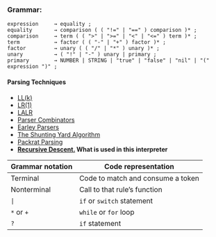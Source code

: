 ### Grammar:

```
expression     → equality ;
equality       → comparison ( ( "!=" | "==" ) comparison )* ;
comparison     → term ( ( ">" | ">=" | "<" | "<=" ) term )* ;
term           → factor ( ( "-" | "+" ) factor )* ;
factor         → unary ( ( "/" | "*" ) unary )* ;
unary          → ( "!" | "-" ) unary | primary ;
primary        → NUMBER | STRING | "true" | "false" | "nil" | "(" expression ")" ;
```

#### Parsing Techniques

- [LL(k)](https://en.wikipedia.org/wiki/LL_parser)
- [LR(1)](https://en.wikipedia.org/wiki/LR_parser)
- [LALR](https://en.wikipedia.org/wiki/LALR_parser)
- [Parser Combinators](https://en.wikipedia.org/wiki/Parser_combinator)
- [Earley Parsers](https://en.wikipedia.org/wiki/Earley_parser)
- [The Shunting Yard Algorithm](https://en.wikipedia.org/wiki/Shunting-yard_algorithm)
- [Packrat Parsing](https://en.wikipedia.org/wiki/Parsing_expression_grammar)
- **[Recursive Descent.]() What is used in this interpreter**

| Grammar notation | Code representation               |
| ---------------- | --------------------------------- |
| Terminal         | Code to match and consume a token |
| Nonterminal      | Call to that rule’s function     |
| `\|`            | `if` or `switch` statement    |
| `*` or `+`   | `while` or `for` loop         |
| `?`            | `if` statement                  |
